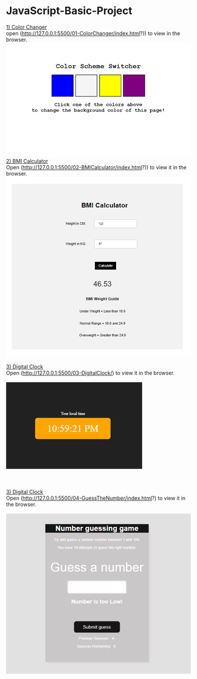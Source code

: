 # JavaScript-Basic-Project
<ins>1) Color Changer</ins> <br/>
open (http://127.0.0.1:5500/01-ColorChanger/index.html?)) to view in the browser.
![Project Preview](/image/colorchanger.png) 
<br/>
<ins>2) BMI Calculator</ins> <br/>
Open (http://127.0.0.1:5500/02-BMICalculator/index.html?)) to view it in the browser. <br>
![Project Preview](/image/bmicalculator.png)

<ins>3) Digital Clock</ins> <br/>
Open (http://127.0.0.1:5500/03-DigitalClock/) to view it in the browser. <br/><br/>
![Project Preview](/image/localtime.png)
<br/>
<br/>
<br/>
<br/>
<ins>3) Digital Clock</ins> <br/>
Open (http://127.0.0.1:5500/04-GuessTheNumber/index.html?) to view it in the browser. <br/><br/>
![Project Preview](/image/guessnumber.png)
